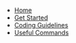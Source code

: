 - [Home](/)
- [Get Started](/get-started.md)
- [Coding Guidelines](/coding-guidelines/)
- [Useful Commands](/useful-commands/)
